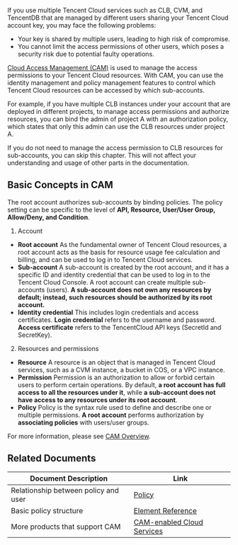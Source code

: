 If you use multiple Tencent Cloud services such as CLB, CVM, and TencentDB that are managed by different users sharing your Tencent Cloud account key, you may face the following problems:
- Your key is shared by multiple users, leading to high risk of compromise.
- You cannot limit the access permissions of other users, which poses a security risk due to potential faulty operations.

[Cloud Access Management (CAM)](https://intl.cloud.tencent.com/document/product/598/17848) is used to manage the access permissions to your Tencent Cloud resources. With CAM, you can use the identity management and policy management features to control which Tencent Cloud resources can be accessed by which sub-accounts.

For example, if you have multiple CLB instances under your account that are deployed in different projects, to manage access permissions and authorize resources, you can bind the admin of project A with an authorization policy, which states that only this admin can use the CLB resources under project A.

If you do not need to manage the access permission to CLB resources for sub-accounts, you can skip this chapter. This will not affect your understanding and usage of other parts in the documentation.

## Basic Concepts in CAM
The root account authorizes sub-accounts by binding policies. The policy setting can be specific to the level of **API, Resource, User/User Group, Allow/Deny, and Condition**.

1. Account
 - **Root account**
 As the fundamental owner of Tencent Cloud resources, a root account acts as the basis for resource usage fee calculation and billing, and can be used to log in to Tencent Cloud services.
 - **Sub-account**
 A sub-account is created by the root account, and it has a specific ID and identity credential that can be used to log in to the Tencent Cloud Console. A root account can create multiple sub-accounts (users). **A sub-account does not own any resources by default; instead, such resources should be authorized by its root account.**
 - **Identity credential**
This includes login credentials and access certificates. **Login credential** refers to the username and password. **Access certificate** refers to the TencentCloud API keys (SecretId and SecretKey).
2. Resources and permissions
 - **Resource**
A resource is an object that is managed in Tencent Cloud services, such as a CVM instance, a bucket in COS, or a VPC instance.
 - **Permission**
Permission is an authorization to allow or forbid certain users to perform certain operations. By default, **a root account has full access to all the resources under it**, while **a sub-account does not have access to any resources under its root account**.
 - **Policy**
Policy is the syntax rule used to define and describe one or multiple permissions. **A root account** performs authorization by **associating policies** with users/user groups.

 For more information, please see [CAM Overview](https://intl.cloud.tencent.com/document/product/598/10583).

## Related Documents

| Document Description | Link |
| ----------------------- | ------------------------------------------------------------ |
| Relationship between policy and user | [Policy](https://intl.cloud.tencent.com/document/product/598/10601) |
| Basic policy structure | [Element Reference](https://intl.cloud.tencent.com/document/product/598/10603) |
| More products that support CAM | [CAM-enabled Cloud Services](https://intl.cloud.tencent.com/document/product/598/10588) |
